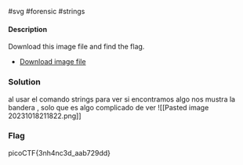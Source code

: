 
#svg #forensic #strings
#### Description
Download this image file and find the flag.

- [Download image file](https://artifacts.picoctf.net/c/100/drawing.flag.svg)

### Solution
al usar el comando strings para ver si encontramos algo nos mustra la bandera , solo que es algo complicado de ver
![[Pasted image 20231018211822.png]]

### Flag
picoCTF{3nh4nc3d_aab729dd}